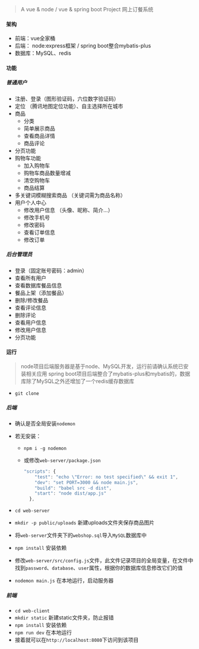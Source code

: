 > A  vue & node / vue & spring boot  Project     网上订餐系统

#### 架构

- 前端：vue全家桶
- 后端： node:express框架 / spring boot整合mybatis-plus
- 数据库：MySQL、redis

#### 功能

##### 普通用户

- 注册、登录（图形验证码，六位数字验证码）
- 定位 （腾讯地图定位功能）、自主选择所在城市
- 商品
  - 分类
  - 简单展示商品
  - 查看商品详情
  - 商品评论
- 分页功能
- 购物车功能
  - 加入购物车
  - 购物车商品数量增减
  - 清空购物车
  - 商品结算
- 多关键词模糊搜索商品 （关键词需为商品名称）
- 用户个人中心
  + 修改用户信息 （头像、昵称、简介...）
  + 修改手机号
  + 修改密码
  + 查看订单信息
  + 修改订单

##### 后台管理员

- 登录（固定账号密码：admin）
- 查看所有用户
- 查看数据库餐品信息
- 餐品上架（添加餐品）
- 删除/修改餐品
- 查看评论信息
- 删除评论
- 查看用户信息
- 修改用户信息
- 分页功能



#### 运行

> node项目后端服务器是基于node、MySQL开发，运行前请确认系统已安装相关应用 
> spring boot项目后端整合了mybatis-plus和mybatis的，数据库除了MySQL之外还增加了一个redis缓存数据库

- `git clone`

##### 后端

+ 确认是否全局安装`nodemon`

+ 若无安装：

  + `npm i -g nodemon`

  + 或修改`web-server/package.json`

    ```javascript
    "scripts": {
        "test": "echo \"Error: no test specified\" && exit 1",
        "dev": "set PORT=3000 && node main.js",
        "build": "babel src -d dist",
        "start": "node dist/app.js"
      },
    ```

+ `cd web-server`
+ `mkdir -p public/uploads`  新建uploads文件夹保存商品图片
+ 将`web-server`文件夹下的`webshop.sql`导入`MySQL`数据库中
+ `npm install` 安装依赖
+ 修改`web-server/src/config.js`文件，此文件记录项目的全局变量，在文件中找到`password`、`database`、`user`属性，根据你的数据库信息修改它们的值
+ `nodemon main.js` 在本地运行，启动服务器

##### 前端

- `cd web-client`
- `mkdir static` 新建static文件夹，防止报错
- `npm install` 安装依赖
- `npm run dev` 在本地运行
- 接着就可以在`http://localhost:8080`下访问到该项目
